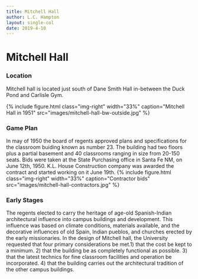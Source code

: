 ```yaml
---
title: Mitchell Hall
author: L.C. Hampton
layout: single-col
date: 2019-4-10
---
```



# Mitchell Hall

### Location
Mitchell hall is located just south of Dane Smith Hall in-between the Duck Pond and Carlisle Gym. 

{% include figure.html class="img-right" width="33%" caption="Mitchell Hall in 1951" src="images/mitchell-hall-bw-outside.jpg" %}

### Game Plan
In may of 1950 the board of regents approved plans and specifications for the classroom buiding known as number 23. The building had two floors plus a partial basement and 40 classrooms ranging in size from 20-150 seats. Bids were taken at the State Purchasing office in Santa Fe NM, on June 12th, 1950. K.L. House Construction company was awarded the contract and started working on it June 19th. 
{% include figure.html class="img-right" width="33%" caption="Contractor bids" src="images/mitchell-hall-contractors.jpg" %}

### Early Stages
The regents elected to carry the heritage of age-old Spanish-Indian architectural influence into campus buildings and development. This influence was based on climate conditions, materials available, and the decorative influences of old Spain, Indian pueblos, and churches erected by the early missionaries. In the design of Mitchell hall, the University requested that four primary considerations be met.1) that the cost be kept to a minimum. 2) that the building be as completely functional as possible. 3) that the latest technics for fine classroom facilities and operation be incorporated. 4) that the building carries out the architectural tradition of the other campus buildings. 
